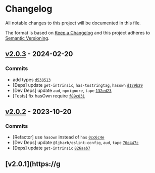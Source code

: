 # Changelog

All notable changes to this project will be documented in this file.

The format is based on [Keep a Changelog](https://keepachangelog.com/en/1.0.0/)
and this project adheres to [Semantic Versioning](https://semver.org/spec/v2.0.0.html).

## [v2.0.3](https://github.com/es-shims/es-set-tostringtag/compare/v2.0.2...v2.0.3) - 2024-02-20

### Commits

- add types [`d538513`](https://github.com/es-shims/es-set-tostringtag/commit/d5385133592a32a0a416cb535327918af7fbc4ad)
- [Deps] update `get-intrinsic`, `has-tostringtag`, `hasown` [`d129b29`](https://github.com/es-shims/es-set-tostringtag/commit/d129b29536bccc8a9d03a47887ca4d1f7ad0c5b9)
- [Dev Deps] update `aud`, `npmignore`, `tape` [`132ed23`](https://github.com/es-shims/es-set-tostringtag/commit/132ed23c964a41ed55e4ab4a5a2c3fe185e821c1)
- [Tests] fix hasOwn require [`f89c831`](https://github.com/es-shims/es-set-tostringtag/commit/f89c831fe5f3edf1f979c597b56fee1be6111f56)

## [v2.0.2](https://github.com/es-shims/es-set-tostringtag/compare/v2.0.1...v2.0.2) - 2023-10-20

### Commits

- [Refactor] use `hasown` instead of `has` [`0cc6c4e`](https://github.com/es-shims/es-set-tostringtag/commit/0cc6c4e61fd13e8f00b85424ae6e541ebf289e74)
- [Dev Deps] update `@ljharb/eslint-config`, `aud`, `tape` [`70e447c`](https://github.com/es-shims/es-set-tostringtag/commit/70e447cf9f82b896ddf359fda0a0498c16cf3ed2)
- [Deps] update `get-intrinsic` [`826aab7`](https://github.com/es-shims/es-set-tostringtag/commit/826aab76180392871c8efa99acc0f0bbf775c64e)

## [v2.0.1](https://g